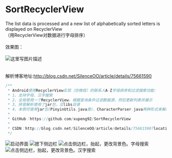 # SortRecyclerView
The list data is processed and a new list of alphabetically sorted letters is displayed on RecyclerView<br>（用RecyclerView对数据进行字母排序）<br>
<br>
效果图：<br>
<br>
![这里写图片描述](https://github.com/xupeng92/SortRecyclerView/raw/master/img/Recyclerview.gif)<br>
<br>
<br>
解析博客地址:http://blog.csdn.net/SilenceOO/article/details/75661590


```java
/**
 * Android使用RecyclerView实现（仿微信）的联系人A-Z字母排序和过滤搜索功能:
 * 1、支持字母、汉字搜索
 * 2、全局使用一个RecyclerView，根据查询条件过滤数据源，然后更新列表并展示
 * 3、拼音解析使用了jar包，见libs目录
 * 4、本例可使用jar包(PinyinUtils.java类)、CharacterParser.java两种形式来解析汉字，详见说明
 *
 * GitHub：https://github.com/xupeng92/SortRecyclerView
 *
 * CSDN：http://blog.csdn.net/SilenceOO/article/details/75661590?locationNum=5&fps=1
 */
```

![](https://github.com/ykmeory/Android_IndexSideBar_Recyclerview/blob/master/img/img1.png "启动界面")
![](https://github.com/ykmeory/Android_IndexSideBar_Recyclerview/blob/master/img/img2.png "摁下侧边栏")
![](https://github.com/ykmeory/Android_IndexSideBar_Recyclerview/blob/master/img/img3.png "点击侧边栏，抬起，更改背景色。字母搜索")
![](https://github.com/ykmeory/Android_IndexSideBar_Recyclerview/blob/master/img/img4.png "点击侧边栏，抬起，更改背景色。汉字搜索")
